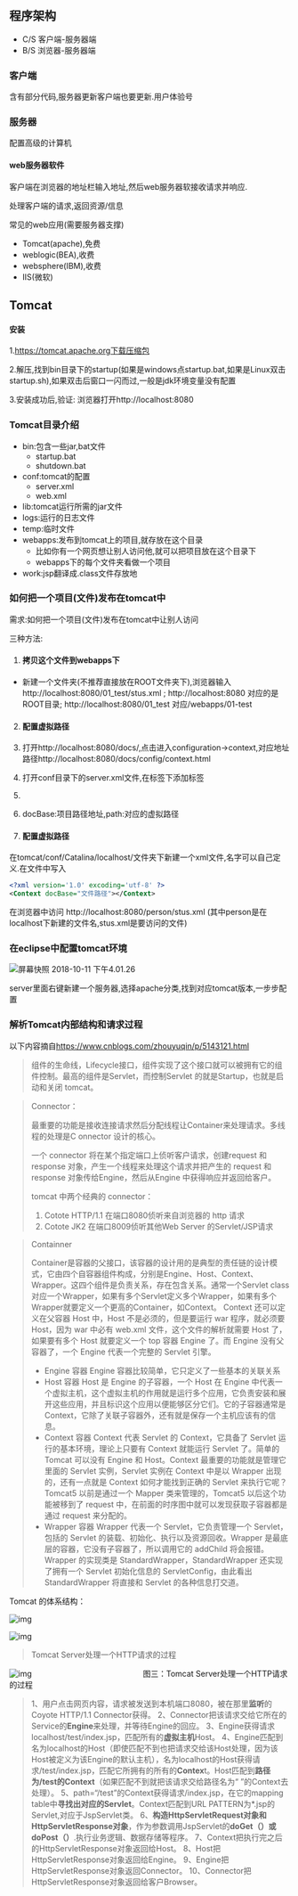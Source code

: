 ## 程序架构

- C/S 客户端-服务器端
- B/S 浏览器-服务器端

### 客户端

含有部分代码,服务器更新客户端也要更新.用户体验号

### 服务器

配置高级的计算机

#### web服务器软件

客户端在浏览器的地址栏输入地址,然后web服务器软接收请求并响应.

处理客户端的请求,返回资源/信息

常见的web应用(需要服务器支撑)

- Tomcat(apache),免费
- weblogic(BEA),收费
- websphere(IBM),收费
- IIS(微软)

## Tomcat

#### 安装

1.https://tomcat.apache.org下载压缩包

2.解压,找到bin目录下的startup(如果是windows点startup.bat,如果是Linux双击startup.sh),如果双击后窗口一闪而过,一般是jdk环境变量没有配置

3.安装成功后,验证:  浏览器打开http://localhost:8080

### Tomcat目录介绍

- bin:包含一些jar,bat文件
	- startup.bat
	- shutdown.bat
- conf:tomcat的配置
	- server.xml
	- web.xml
- lib:tomcat运行所需的jar文件
- logs:运行的日志文件
- temp:临时文件
- webapps:发布到tomcat上的项目,就存放在这个目录
	- 比如你有一个网页想让别人访问他,就可以把项目放在这个目录下
	- webapps下的每个文件夹看做一个项目
- work:jsp翻译成.class文件存放地

### 如何把一个项目(文件)发布在tomcat中

需求:如何把一个项目(文件)发布在tomcat中让别人访问

三种方法:

1. #### 拷贝这个文件到webapps下

  - 新建一个文件夹(不推荐直接放在ROOT文件夹下),浏览器输入http://localhost:8080/01_test/stus.xml  ;     http://localhost:8080 对应的是ROOT目录;   http://localhost:8080/01_test 对应/webapps/01-test

2. #### 配置虚拟路径

  1. 打开http://localhost:8080/docs/,点击进入configuration->context,对应地址路径http://localhost:8080/docs/config/context.html
  2. 打开conf目录下的server.xml文件,在<Host>标签下添加<Context>标签
  3. <Context path="/a" docBase="/Users/xyp/Documents/workspace/xml_practice/bin"  reloadable="true"></Context>
  4. docBase:项目路径地址,path:对应的虚拟路径

3. #### 配置虚拟路径

  在tomcat/conf/Catalina/localhost/文件夹下新建一个xml文件,名字可以自己定义.在文件中写入

  ```xml
  <?xml version='1.0' excoding='utf-8' ?>
  <Context docBase="文件路径"></Context>
  ```

  在浏览器中访问 http://localhost:8080/person/stus.xml (其中person是在localhost下新建的文件名,stus.xml是要访问的文件)

### 在eclipse中配置tomcat环境

![屏幕快照 2018-10-11 下午4.01.26](https://ws4.sinaimg.cn/large/006tKfTcly1g186ccrbi8j31pg0nsqcm.jpg)

server里面右键新建一个服务器,选择apache分类,找到对应tomcat版本,一步步配置

### 解析Tomcat内部结构和请求过程

以下内容摘自<https://www.cnblogs.com/zhouyuqin/p/5143121.html>

> 组件的生命线，Lifecycle接口，组件实现了这个接口就可以被拥有它的组件控制。最高的组件是Servlet，而控制Servlet 的就是Startup，也就是启动和关闭 tomcat。

> Connector：
>
> 最重要的功能是接收连接请求然后分配线程让Container来处理请求。多线程的处理是C onnector 设计的核心。
>
> 一个 connector 将在某个指定端口上侦听客户请求，创建request 和 response 对象，产生一个线程来处理这个请求并把产生的 request 和 response 对象传给Engine，然后从Engine 中获得响应并返回给客户。
>
> tomcat 中两个经典的 connector：
>
> 1. Cotote HTTP/1.1 在端口8080侦听来自浏览器的 http 请求
> 2. Cotote JK2 在端口8009侦听其他Web Server 的Servlet/JSP请求

>Containner
>
>Container是容器的父接口，该容器的设计用的是典型的责任链的设计模式，它由四个自容器组件构成，分别是Engine、Host、Context、Wrapper。这四个组件是负责关系，存在包含关系。通常一个Servlet class对应一个Wrapper，如果有多个Servlet定义多个Wrapper，如果有多个Wrapper就要定义一个更高的Container，如Context。 
>Context 还可以定义在父容器 Host 中，Host 不是必须的，但是要运行 war 程序，就必须要 Host，因为 war 中必有 web.xml 文件，这个文件的解析就需要 Host 了，如果要有多个 Host 就要定义一个 top 容器 Engine 了。而 Engine 没有父容器了，一个 Engine 代表一个完整的 Servlet 引擎。
>
>- Engine 容器 
>	Engine 容器比较简单，它只定义了一些基本的关联关系
>- Host 容器 
>	Host 是 Engine 的子容器，一个 Host 在 Engine 中代表一个虚拟主机，这个虚拟主机的作用就是运行多个应用，它负责安装和展开这些应用，并且标识这个应用以便能够区分它们。它的子容器通常是 Context，它除了关联子容器外，还有就是保存一个主机应该有的信息。
>- Context 容器 
>	Context 代表 Servlet 的 Context，它具备了 Servlet 运行的基本环境，理论上只要有 Context 就能运行 Servlet 了。简单的 Tomcat 可以没有 Engine 和 Host。Context 最重要的功能就是管理它里面的 Servlet 实例，Servlet 实例在 Context 中是以 Wrapper 出现的，还有一点就是 Context 如何才能找到正确的 Servlet 来执行它呢？ Tomcat5 以前是通过一个 Mapper 类来管理的，Tomcat5 以后这个功能被移到了 request 中，在前面的时序图中就可以发现获取子容器都是通过 request 来分配的。
>- Wrapper 容器 
>	Wrapper 代表一个 Servlet，它负责管理一个 Servlet，包括的 Servlet 的装载、初始化、执行以及资源回收。Wrapper 是最底层的容器，它没有子容器了，所以调用它的 addChild 将会报错。 
>	Wrapper 的实现类是 StandardWrapper，StandardWrapper 还实现了拥有一个 Servlet 初始化信息的 ServletConfig，由此看出 StandardWrapper 将直接和 Servlet 的各种信息打交道。



Tomcat 的体系结构：

![img](https://ws4.sinaimg.cn/large/006tNc79ly1g1rm8u2v9lj30p10gugm1.jpg)

![img](https://ws3.sinaimg.cn/large/006tNc79ly1g1rma1ln9yj30mw0f2t92.jpg)

> Tomcat Server处理一个HTTP请求的过程

![img](https://ws4.sinaimg.cn/large/006tNc79ly1g1rluw2juhj30kv0awgmb.jpg) 
　　　　　　　　　　　　　　图三：Tomcat Server处理一个HTTP请求的过程



> 1、用户点击网页内容，请求被发送到本机端口8080，被在那里**监听**的Coyote HTTP/1.1 Connector获得。 
> 2、Connector把该请求交给它所在的Service的**Engine**来处理，并等待Engine的回应。 
> 3、Engine获得请求localhost/test/index.jsp，匹配所有的**虚拟主机**Host。 
> 4、Engine匹配到名为localhost的Host（即使匹配不到也把请求交给该Host处理，因为该Host被定义为该Engine的默认主机），名为localhost的Host获得请求/test/index.jsp，匹配它所拥有的所有的**Contex**t。Host匹配到**路径为/test的Context**（如果匹配不到就把该请求交给路径名为“ ”的Context去处理）。 
> 5、path=“/test”的Context获得请求/index.jsp，在它的mapping table中**寻找出对应的Servlet**。Context匹配到URL PATTERN为*.jsp的Servlet,对应于JspServlet类。 
> 6、**构造HttpServletRequest对象和HttpServletResponse对象**，作为参数调用JspServlet的**doGet（）**或**doPost（）**.执行业务逻辑、数据存储等程序。 
> 7、Context把执行完之后的HttpServletResponse对象返回给Host。 
> 8、Host把HttpServletResponse对象返回给Engine。 
> 9、Engine把HttpServletResponse对象返回Connector。 
> 10、Connector把HttpServletResponse对象返回给客户Browser。